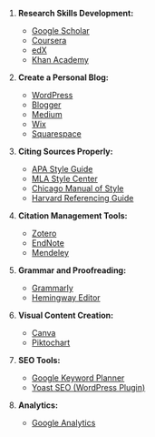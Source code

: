1. **Research Skills Development:**
   - [Google Scholar](https://scholar.google.com/)
   - [Coursera](https://www.coursera.org/)
   - [edX](https://www.edx.org/)
   - [Khan Academy](https://www.khanacademy.org/)

2. **Create a Personal Blog:**
   - [WordPress](https://wordpress.com/)
   - [Blogger](https://www.blogger.com/)
   - [Medium](https://medium.com/)
   - [Wix](https://www.wix.com/)
   - [Squarespace](https://www.squarespace.com/)

3. **Citing Sources Properly:**
   - [APA Style Guide](https://apastyle.apa.org/)
   - [MLA Style Center](https://style.mla.org/)
   - [Chicago Manual of Style](https://www.chicagomanualofstyle.org/home.html)
   - [Harvard Referencing Guide](https://library.unimelb.edu.au/recite)

4. **Citation Management Tools:**
   - [Zotero](https://www.zotero.org/)
   - [EndNote](https://endnote.com/)
   - [Mendeley](https://www.mendeley.com/)

5. **Grammar and Proofreading:**
   - [Grammarly](https://www.grammarly.com/)
   - [Hemingway Editor](https://hemingwayapp.com/)

6. **Visual Content Creation:**
   - [Canva](https://www.canva.com/)
   - [Piktochart](https://piktochart.com/)

7. **SEO Tools:**
   - [Google Keyword Planner](https://ads.google.com/intl/en_in/home/tools/keyword-planner/)
   - [Yoast SEO (WordPress Plugin)](https://yoast.com/wordpress/plugins/seo/)

8. **Analytics:**
   - [Google Analytics](https://analytics.google.com/)
